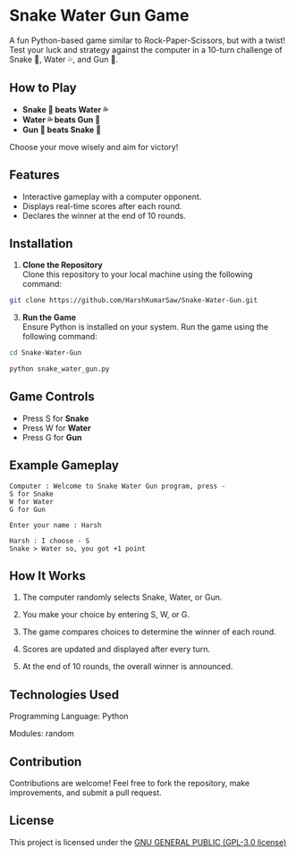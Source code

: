 # Snake Water Gun Game  

A fun Python-based game similar to Rock-Paper-Scissors, but with a twist! Test your luck and strategy against the computer in a 10-turn challenge of Snake 🐍, Water 💦, and Gun 🔫.  

## How to Play  

- **Snake 🐍 beats Water 💦**  
- **Water 💦 beats Gun 🔫**  
- **Gun 🔫 beats Snake 🐍**

Choose your move wisely and aim for victory!  

## Features  

- Interactive gameplay with a computer opponent.  
- Displays real-time scores after each round.  
- Declares the winner at the end of 10 rounds.  

## Installation  

1. **Clone the Repository**  
   Clone this repository to your local machine using the following command:
```bash
git clone https://github.com/HarshKumarSaw/Snake-Water-Gun.git
   ```

3. **Run the Game**  
   Ensure Python is installed on your system. Run the game using the following command:

```bash
cd Snake-Water-Gun
```

```bash
python snake_water_gun.py
```


## Game Controls

- Press S for **Snake**
- Press W for **Water**
- Press G for **Gun**


## Example Gameplay

```
Computer : Welcome to Snake Water Gun program, press -  
S for Snake  
W for Water  
G for Gun  

Enter your name : Harsh  

Harsh : I choose - S  
Snake > Water so, you got +1 point
```

## How It Works

1. The computer randomly selects Snake, Water, or Gun.


2. You make your choice by entering S, W, or G.


3. The game compares choices to determine the winner of each round.


4. Scores are updated and displayed after every turn.


5. At the end of 10 rounds, the overall winner is announced.



## Technologies Used

Programming Language: Python

Modules: random


## Contribution

Contributions are welcome! Feel free to fork the repository, make improvements, and submit a pull request.

## License

This project is licensed under the [GNU GENERAL PUBLIC (GPL-3.0 license)](LICENSE)

